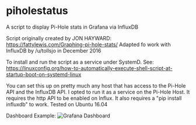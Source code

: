 # piholestatus
A script to display Pi-Hole stats in Grafana via InfluxDB


Script originally created by JON HAYWARD: https://fattylewis.com/Graphing-pi-hole-stats/
Adapted fo work with InfluxDB by /u/tollsjo in December 2016

To install and run the script as a service under SystemD. See: https://linuxconfig.org/how-to-automatically-execute-shell-script-at-startup-boot-on-systemd-linux

You can set this up on pretty much any host that has access to the Pi-Hole API and the InfluxDB API. I opted to run it as a service on the Pi-Hole Host. It requires the http API to be enabled on Influx. It also requires a "pip install influxdb" to work. Tested on Ubuntu 16.04

Dashboard Example: 
![Grafana Dashboard](http://i.imgur.com/4bitvQt.png)
